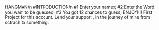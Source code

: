 HANGMAN/n
#INTRODUCTION/n
#1 Enter your names;
#2 Enter the Word you want to be guessed;
#3 You got 12 chances to guess;
ENJOY!!!!
First Project for this account.
Lend your support , in the journey of mine from sctrach to something.
